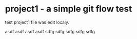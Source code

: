 # project1 - a simple git flow test
test project1
file was edit localy.

asdf
asdf
asdf
asdf
sdfg
sdfg
sdfg
sdfg
sdfg
